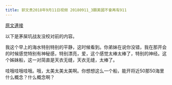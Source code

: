 ```yaml
---
title: 郭文贵2018年9月11日视频 20180911_3願美國不會再有911
---
```


[原文連接](https://gnews.org/ThreadView/53478225)

以下是茅屎坑战友没校对前的内容。

  我这个早上的海水特别特别的平静，这时候看到。你弟妹在说你没错，我在那开会的时候感觉特别有神秘感，特别漂亮，爱，这个感觉太棒太棒了，特别的神经。这个姊妹船，这一对简直是天衣无缝，天衣无缝，太棒了。

  哇哦哇哦哇哦。哦，太美太美太美啊。你想想这么一个船，能开将近50那50海里什么概念？什么概念啊？
